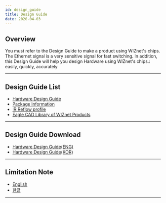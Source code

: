 ```yaml
---
id: design_guide
title: Design Guide
date: 2020-04-03
---
```



## Overview

You must refer to the Design Guide to make a product using WIZnet's
chips. The Ethernet signal is a very sensitive signal for fast
switching. In addition, this Design Guide will help you design Hardware
using WIZnet's chips.: easily, quickly, accurately

-----

## Design Guide List

  - [Hardware Design Guide](Hardware_Design_Guide.md)
  - [Package Information](Package_Information.md)
  - [IR Reflow profile](ir_reflow_profile)
  - [Eagle CAD Library of WIZnet Products](eagle_cad_library_of_wiznet_products)

-----
## Design Guide Download
  - <a href="https://d3cmhcsnvv7jc.cloudfront.net/docs/img/design_guide/Wiznet Ethernet Design Guide_ENG.pdf" target="_blank">Hardware Design Guide(ENG)</a>
  - <a href="https://d3cmhcsnvv7jc.cloudfront.net/docs/img/design_guide/Wiznet Ethernet Design Guide_KOR.pdf" target="_blank">Hardware Design Guide(KOR)</a>
-----

## Limitation Note

  - [English](/img/design_guide/limitation_note_-_arp_problem_in_the_nlb_environment_-_english_0312_.pdf)
  - [한글](/img/design_guide/limitation_note_-_arp_problem_in_the_nlb_environment_-_korean_0312_.pdf)

-----
